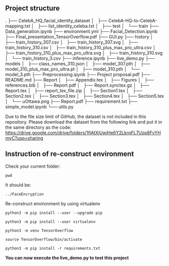 ## Project structure

.
├── CelebA_HQ_facial_identity_dataset
│   ├── CelebA-HQ-to-CelebA-mapping.txt
│   ├── list_identity_celeba.txt
│   ├── test
│   └── train
├── Data_generation.ipynb
├── environment.yml
├── Facial_Detection.ipynb
├── Final_presentation_TensorOverflow.pdf
├── GUI.py
├── history
│   ├── train_history_307.csv
│   ├── train_history_307.svg
│   ├── train_history_310.csv
│   ├── train_history_310_plus_max_pro_ultra.csv
│   ├── train_history_310_plus_max_pro_ultra.svg
│   ├── train_history_310.svg
│   └── train_history_3.csv
├── inference.ipynb
├── live_demo.py
├── models
│   ├── class_names_310.json
│   ├── model_307.pth
│   ├── model_310_plus_max_pro_ultra.pt
│   ├── model_310.pth
│   └── model_3.pth
├── Preprocessing.ipynb
├── Project proposal.pdf
├── README.md
├── Report
│   ├── Appendix.tex
│   ├── Figures
│   ├── references.bib
│   ├── Report.pdf
│   ├── Report.synctex.gz
│   ├── Report.tex
│   ├── report_tex_file.zip
│   ├── Section1.tex
│   ├── Section2.tex
│   ├── Section3.tex
│   ├── Section4.tex
│   ├── Section5.tex
│   └── uOttawa.png
├── Report.pdf
├── requirement.txt
├── simple_model.ipynb
└── utils.py

Due to the file size limit of GitHub, the dataset is not included in this repository. Please download the dataset from the following link and put it in the same directory as the code: 
https://drive.google.com/drive/folders/1fjAtXjUwjHe6Y2LkrpFL7Uzp8FyYHmyC?usp=sharing

## Instruction of re-construct environment

Check your current folder:

```shell
pwd
```

It should be:

```shell
../FaceEncryption
```

Re-construct environment by using virtualenv

```shell
python3 -m pip install --user --upgrade pip

python3 -m pip install --user virtualenv

python3 -m venv TensorOverflow

source TensorOverflow/bin/activate

python3 -m pip install -r requirements.txt
```

**You can now execute the live_demo.py to test this project**

